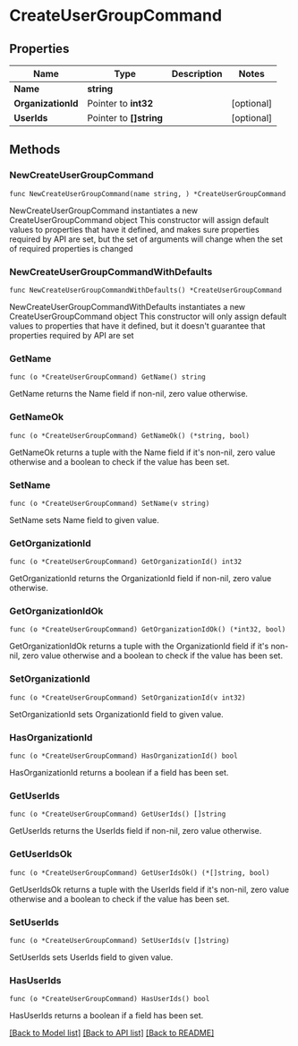 # CreateUserGroupCommand

## Properties

Name | Type | Description | Notes
------------ | ------------- | ------------- | -------------
**Name** | **string** |  | 
**OrganizationId** | Pointer to **int32** |  | [optional] 
**UserIds** | Pointer to **[]string** |  | [optional] 

## Methods

### NewCreateUserGroupCommand

`func NewCreateUserGroupCommand(name string, ) *CreateUserGroupCommand`

NewCreateUserGroupCommand instantiates a new CreateUserGroupCommand object
This constructor will assign default values to properties that have it defined,
and makes sure properties required by API are set, but the set of arguments
will change when the set of required properties is changed

### NewCreateUserGroupCommandWithDefaults

`func NewCreateUserGroupCommandWithDefaults() *CreateUserGroupCommand`

NewCreateUserGroupCommandWithDefaults instantiates a new CreateUserGroupCommand object
This constructor will only assign default values to properties that have it defined,
but it doesn't guarantee that properties required by API are set

### GetName

`func (o *CreateUserGroupCommand) GetName() string`

GetName returns the Name field if non-nil, zero value otherwise.

### GetNameOk

`func (o *CreateUserGroupCommand) GetNameOk() (*string, bool)`

GetNameOk returns a tuple with the Name field if it's non-nil, zero value otherwise
and a boolean to check if the value has been set.

### SetName

`func (o *CreateUserGroupCommand) SetName(v string)`

SetName sets Name field to given value.


### GetOrganizationId

`func (o *CreateUserGroupCommand) GetOrganizationId() int32`

GetOrganizationId returns the OrganizationId field if non-nil, zero value otherwise.

### GetOrganizationIdOk

`func (o *CreateUserGroupCommand) GetOrganizationIdOk() (*int32, bool)`

GetOrganizationIdOk returns a tuple with the OrganizationId field if it's non-nil, zero value otherwise
and a boolean to check if the value has been set.

### SetOrganizationId

`func (o *CreateUserGroupCommand) SetOrganizationId(v int32)`

SetOrganizationId sets OrganizationId field to given value.

### HasOrganizationId

`func (o *CreateUserGroupCommand) HasOrganizationId() bool`

HasOrganizationId returns a boolean if a field has been set.

### GetUserIds

`func (o *CreateUserGroupCommand) GetUserIds() []string`

GetUserIds returns the UserIds field if non-nil, zero value otherwise.

### GetUserIdsOk

`func (o *CreateUserGroupCommand) GetUserIdsOk() (*[]string, bool)`

GetUserIdsOk returns a tuple with the UserIds field if it's non-nil, zero value otherwise
and a boolean to check if the value has been set.

### SetUserIds

`func (o *CreateUserGroupCommand) SetUserIds(v []string)`

SetUserIds sets UserIds field to given value.

### HasUserIds

`func (o *CreateUserGroupCommand) HasUserIds() bool`

HasUserIds returns a boolean if a field has been set.


[[Back to Model list]](../README.md#documentation-for-models) [[Back to API list]](../README.md#documentation-for-api-endpoints) [[Back to README]](../README.md)


